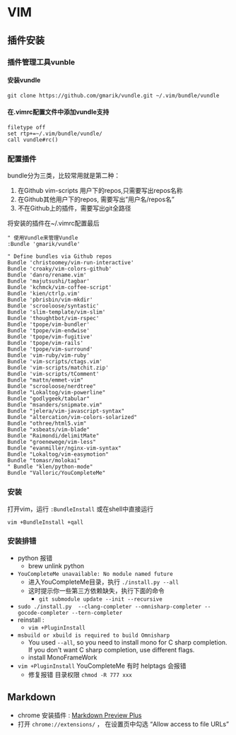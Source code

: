 
# VIM 

## 插件安装

### 插件管理工具vunble

#### 安装vundle

```
git clone https://github.com/gmarik/vundle.git ~/.vim/bundle/vundle
```


#### 在.vimrc配置文件中添加vundle支持

```
filetype off
set rtp+=~/.vim/bundle/vundle/
call vundle#rc()
```

### 配置插件

bundle分为三类，比较常用就是第二种：

 1. 在Github vim-scripts 用户下的repos,只需要写出repos名称
 2. 在Github其他用户下的repos, 需要写出”用户名/repos名” 
 3. 不在Github上的插件，需要写出git全路径


将安装的插件在~/.vimrc配置最后

```
" 使用Vundle来管理Vundle
:Bundle 'gmarik/vundle'
 
" Define bundles via Github repos
Bundle 'christoomey/vim-run-interactive'
Bundle 'croaky/vim-colors-github'
Bundle 'danro/rename.vim'
Bundle 'majutsushi/tagbar'
Bundle 'kchmck/vim-coffee-script'
Bundle 'kien/ctrlp.vim'
Bundle 'pbrisbin/vim-mkdir'
Bundle 'scrooloose/syntastic'
Bundle 'slim-template/vim-slim'
Bundle 'thoughtbot/vim-rspec'
Bundle 'tpope/vim-bundler'
Bundle 'tpope/vim-endwise'
Bundle 'tpope/vim-fugitive'
Bundle 'tpope/vim-rails'
Bundle 'tpope/vim-surround'
Bundle 'vim-ruby/vim-ruby'
Bundle 'vim-scripts/ctags.vim'
Bundle 'vim-scripts/matchit.zip'
Bundle 'vim-scripts/tComment'
Bundle "mattn/emmet-vim"
Bundle "scrooloose/nerdtree"
Bundle "Lokaltog/vim-powerline"
Bundle "godlygeek/tabular"
Bundle "msanders/snipmate.vim"
Bundle "jelera/vim-javascript-syntax"
Bundle "altercation/vim-colors-solarized"
Bundle "othree/html5.vim"
Bundle "xsbeats/vim-blade"
Bundle "Raimondi/delimitMate"
Bundle "groenewege/vim-less"
Bundle "evanmiller/nginx-vim-syntax"
Bundle "Lokaltog/vim-easymotion"
Bundle "tomasr/molokai"
" Bundle "klen/python-mode"
Bundle "Valloric/YouCompleteMe"
```

### 安装

打开vim，运行 `:BundleInstall` 或在shell中直接运行


```
vim +BundleInstall +qall
```

### 安装排错

 - python 报错
 	- brew unlink python
 - `YouCompleteMe unavailable: No module named future`
 	- 进入YouCompleteMe目录，执行 `./install.py --all`
 	- 这时提示你一些第三方依赖缺失，执行下面的命令
 		- `git submodule update --init --recursive`
  - `sudo ./install.py  --clang-completer --omnisharp-completer --gocode-completer --tern-completer`
  - reinstall : 
    - `vim +PluginInstall`
 - `msbuild or xbuild is required to build Omnisharp`
    - You used `--all`, so you need to install mono for C sharp completion. If you don't want C sharp completion, use different flags.
    - install MonoFrameWork
 - `vim +PluginInstall` YouCompleteMe 有时 helptags 会报错
    - 修复报错 目录权限 `chmod -R 777 xxx` 


## Markdown 

 - chrome 安装插件 :  [Markdown Preview Plus](https://chrome.google.com/webstore/detail/markdown-preview-plus/febilkbfcbhebfnokafefeacimjdckgl)
 - 打开 `chrome://extensions/` ， 在设置页中勾选 “Allow access to file URLs”

